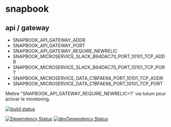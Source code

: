 # snapbook
## api / gateway
   
- SNAPBOOK_API_GATEWAY_ADDR
- SNAPBOOK_API_GATEWAY_PORT
- SNAPBOOK_API_GATEWAY_REQUIRE_NEWRELIC
- SNAPBOOK_MICROSERVICE_SLACK_B94DAC70_PORT_10101_TCP_ADDR
- SNAPBOOK_MICROSERVICE_SLACK_B94DAC70_PORT_10101_TCP_PORT
- SNAPBOOK_MICROSERVICE_DATA_C1BFAE68_PORT_10101_TCP_ADDR
- SNAPBOOK_MICROSERVICE_DATA_C1BFAE68_PORT_10101_TCP_PORT 

Mettre "SNAPBOOK_API_GATEWAY_REQUIRE_NEWRELIC=1" via tutum pour activer le monitoring.

[![build status](https://ci.gitlab.com/projects/6885/status.png?ref=master)](https://ci.gitlab.com/projects/6885?ref=master)

[![Dependency Status](https://david-dm.org/gperreymond/snapbook-api-gateway.svg)](https://david-dm.org/gperreymond/snapbook-api-gateway#info=dependencies)
[![devDependency Status](https://david-dm.org/gperreymond/snapbook-api-gateway/dev-status.svg)](https://david-dm.org/gperreymond/snapbook-api-gateway#info=devDependencies) 